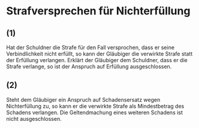 # Strafversprechen für Nichterfüllung



## (1)

 Hat der Schuldner die Strafe für den Fall versprochen, dass er seine Verbindlichkeit nicht erfüllt, so kann der Gläubiger die verwirkte Strafe statt der Erfüllung verlangen. Erklärt der Gläubiger dem Schuldner, dass er die Strafe verlange, so ist der Anspruch auf Erfüllung ausgeschlossen.

## (2)

 Steht dem Gläubiger ein Anspruch auf Schadensersatz wegen Nichterfüllung zu, so kann er die verwirkte Strafe als Mindestbetrag des Schadens verlangen. Die Geltendmachung eines weiteren Schadens ist nicht ausgeschlossen. 

